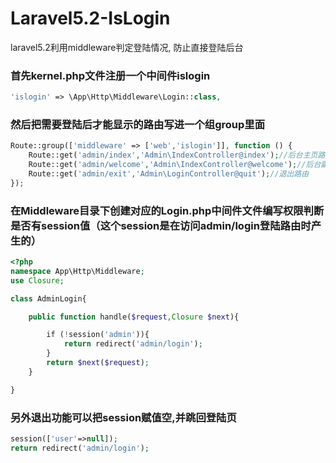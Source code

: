# Laravel5.2-IsLogin
laravel5.2利用middleware判定登陆情况, 防止直接登陆后台
### 首先kernel.php文件注册一个中间件islogin
```php
'islogin' => \App\Http\Middleware\Login::class,
```
### 然后把需要登陆后才能显示的路由写进一个组group里面
```php
Route::group(['middleware' => ['web','islogin']], function () {
    Route::get('admin/index','Admin\IndexController@index');//后台主页路由
    Route::get('admin/welcome','Admin\IndexController@welcome');//后台副主页路由
    Route::get('admin/exit','Admin\LoginController@quit');//退出路由
});
```
### 在Middleware目录下创建对应的Login.php中间件文件编写权限判断是否有session值（这个session是在访问admin/login登陆路由时产生的）
```php
<?php
namespace App\Http\Middleware;
use Closure;

class AdminLogin{

    public function handle($request,Closure $next){

        if (!session('admin')){
            return redirect('admin/login');
        }
        return $next($request);
    }

}
```
### 另外退出功能可以把session赋值空,并跳回登陆页
```php
session(['user'=>null]);
return redirect('admin/login');
```
